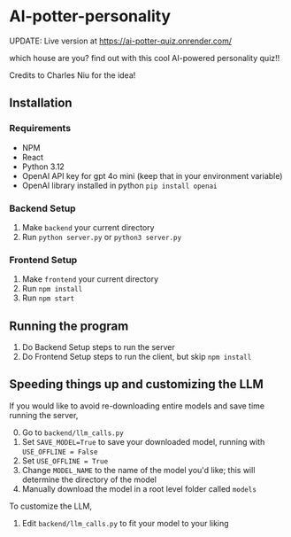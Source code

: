 # AI-potter-personality
UPDATE: Live version at https://ai-potter-quiz.onrender.com/

which house are you? find out with this cool AI-powered personality quiz!!

Credits to Charles Niu for the idea!

## Installation

### Requirements
- NPM
- React
- Python 3.12
- OpenAI API key for gpt 4o mini (keep that in your environment variable)
- OpenAI library installed in python  `pip install openai`

### Backend Setup
1. Make `backend` your current directory
2. Run `python server.py` or `python3 server.py`

### Frontend Setup
1. Make `frontend` your current directory
2. Run `npm install`
3. Run `npm start`

## Running the program
1. Do Backend Setup steps to run the server
2. Do Frontend Setup steps to run the client, but skip `npm install`

## Speeding things up and customizing the LLM
If you would like to avoid re-downloading entire models and save time running the server,

0. Go to `backend/llm_calls.py`
1. Set `SAVE_MODEL=True` to save your downloaded model, running with `USE_OFFLINE = False`
2. Set `USE_OFFLINE = True`
3. Change `MODEL_NAME` to the name of the model you'd like; this will determine the directory of the model
4. Manually download the model in a root level folder called `models`

To customize the LLM,
1. Edit `backend/llm_calls.py` to fit your model to your liking
